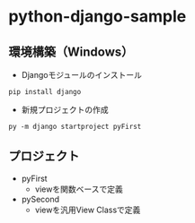 # python-django-sample
## 環境構築（Windows）
* Djangoモジュールのインストール
```
pip install django
```
* 新規プロジェクトの作成
```
py -m django startproject pyFirst
```

## プロジェクト
* pyFirst
    * viewを関数ベースで定義
* pySecond
    * viewを汎用View Classで定義
